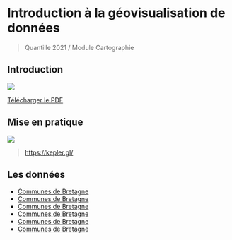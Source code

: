 # Introduction à la géovisualisation de données

> Quantille 2021 / Module Cartographie


## Introduction

![](https://i.imgur.com/Ijlnf4f.png)

[Télécharger le PDF](https://www.dropbox.com/s/bxq2iaibcpvyues/Visualisation%20de%20donn%C3%A9es%20spatiales%20sur%20le%20Web.pdf?dl=0)

## Mise en pratique

![](https://i.imgur.com/4PMrVSI.png)


> https://kepler.gl/


## Les données

* [Communes de Bretagne](https://gitlab.huma-num.fr/bmericskay/data/-/blob/master/arrondissements.geojson)
* [Communes de Bretagne](https://gitlab.huma-num.fr/bmericskay/data/-/blob/master/arrondissements.geojson)
* [Communes de Bretagne](https://gitlab.huma-num.fr/bmericskay/data/-/blob/master/arrondissements.geojson)
* [Communes de Bretagne](https://gitlab.huma-num.fr/bmericskay/data/-/blob/master/arrondissements.geojson)
* [Communes de Bretagne](https://gitlab.huma-num.fr/bmericskay/data/-/blob/master/arrondissements.geojson)
* [Communes de Bretagne](https://gitlab.huma-num.fr/bmericskay/data/-/blob/master/arrondissements.geojson)
